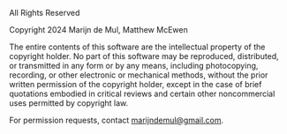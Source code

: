 All Rights Reserved

Copyright 2024 Marijn de Mul, Matthew McEwen

The entire contents of this software are the intellectual property of the copyright holder. No part of this software may be reproduced, distributed, or transmitted in any form or by any means, including photocopying, recording, or other electronic or mechanical methods, without the prior written permission of the copyright holder, except in the case of brief quotations embodied in critical reviews and certain other noncommercial uses permitted by copyright law.

For permission requests, contact marijndemul@gmail.com.